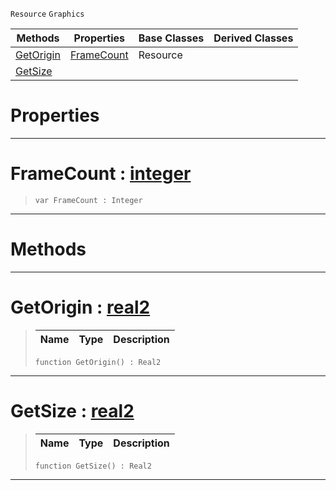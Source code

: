  `Resource` `Graphics`



|Methods|Properties|Base Classes|Derived Classes|
|---|---|---|---|
|[ GetOrigin](spritesource.md#getorigin-zilch-engine-do)|[ FrameCount](spritesource.md#framecount-zilch-engine-d)|Resource| |
|[ GetSize](spritesource.md#getsize-zilch-engine-docu)| | | |


 #  Properties


---  
 #  FrameCount : [integer](../nada_base_types/integer.md)

> 
> ``` lang=cpp, name=Nada
> var FrameCount : Integer


---  
 #  Methods


---  
 #  GetOrigin : [real2](../nada_base_types/real2.md)

> 
> |Name|Type|Description|
> |---|---|---|
> ``` lang=cpp, name=Nada
> function GetOrigin() : Real2
> ``` 


---  
 #  GetSize : [real2](../nada_base_types/real2.md)

> 
> |Name|Type|Description|
> |---|---|---|
> ``` lang=cpp, name=Nada
> function GetSize() : Real2
> ``` 


---  
 

 